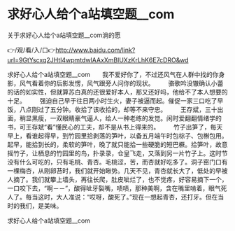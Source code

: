 # 求好心人给个a站填空题__com
关于求好心人给个a站填空题__com淌的愿

👉/观/看/入/口👉http://www.baidu.com/link?url=9GtYscxq2JHtl4wpmtdwIAAxXmBlUXzKrLhK6E7cDRO&wd

求好心人给个a站填空题__com　　我不爱好你了，不过还风气在人群中找的你身影，风气看着你的后影发愣，风气跟旁人问你的现状。
　　骆歌吟没辙确认小蕾的话的如实性，但就算苏白真的还很爱好本人，那又还好吗，他给不了本人想要的十足。
　　强迫自己早于往日两小时生火，妻子被逼而起。催促一家三口吃了早饭，八点刚过了五分钟。收拾了该收拾的，却等不来守忠。
　　王存斌，三十出面，稍显黑瘦，一双眼睛豪气逼人，给人一种老练的发觉。闲时爱翻翻情绪学的书，可王存斌“看”懂民心的工夫，却不是从书上得来的。
　　竹子出笋了，每天早上，看谁起得早，到竹园里拾剥落的笋叶，以备五月端午时包棕子、包槲包用。起早，能拾到长的，柔软的笋叶，晚了就只能拾一些硬脆的短巴橛。拾笋叶，故意摇竹子，让栖息的竹园里的鸟，扑录录，仓皇飞走，又落到另一片竹子上。这时节没有什么可吃的，只有毛桃、青杏。毛桃涩，苦，而杏就好吃多了。洞子窑门口有一棵梅杏，从刚卵苔时，我们就开始瞅势。几天不见，青杏就长大了，低处的早被人摘了。我们就攀上墙头，再往长爬，肚皮呲烂了，也不觉疼，好容易摘下一个，一口咬下去，“啊－－”，酸得呲牙裂嘴，啧啧，那种美啊，含在嘴里啃着，眼气死人了。每当这时，大人准说：“哎呀，酸死了。”现在一想起青杏，还打牙。但在当时的我们，是美味。

求好心人给个a站填空题__com
